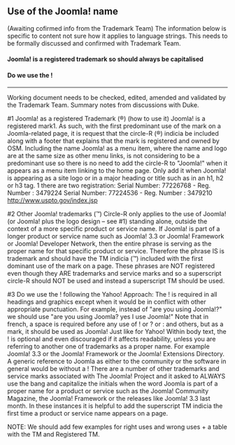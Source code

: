 ## Use of the Joomla! name
(Awaiting cofirmed info from the Trademark Team)
The information below is specific to content not sure how it applies to language strings. This needs to be formally discussed and confirmed with Trademark Team.

#### Joomla! is a registered trademark so should always be capitalised

#### Do we use the !

---------
Working document needs to be checked, edited, amended and validated by the Trademark Team.
Summary notes from discussions with Duke.

#1 Joomla! as a registered Trademark (®) (how to use it)
Joomla! is a registered mark1. As such, with the first predominant use of the mark on a Joomla-related page, it is request that the circle-R (®) indicia be included along with a footer that explains that the mark is registered and owned by OSM. Including the name Joomla! as a menu item, where the name and logo are at the same size as other menu links, is not considering to be a predominant use so there is no need to add the circle-R to "Joomla!" when it appears as a menu item linking to the home page. Only add it when Joomla! is appearing as a site logo or in a major heading or title such as in an h1, h2 or h3 tag.
1 there are two registration:
Serial Number: 77226768 - Reg. Number : 3479224
Serial Number: 77224536 - Reg. Number : 3479210
http://www.uspto.gov/index.jsp

#2 Other Joomla! trademarks (™)
Circle-R only applies to the use of Joomla! (or Joomla! plus the logo design – see #1) standing alone, outside the context of a more specific product or service name. If Joomla! is part of a longer product or service name such as Joomla! 3.3 or Joomla! Framework or Joomla! Developer Network, then the entire phrase is serving as the proper name for that specific product or service. Therefore the phrase IS is trademark and should have the TM indicia (™) included with the first dominant use of the mark on a page. These phrases are NOT registered even though they ARE trademarks and service marks and so a superscript circle-R should NOT be used and instead a superscript TM should be used.

#3 Do we use the !
following the Yahoo! Approach:
The ! is required in all headings and graphics except when it would be in conflict with other appropriate punctuation.
For example, instead of "are you using Joomla!?" we should use "are you using Joomla? yes I use Joomla!"
Note that in french, a space is required before any use of ! or ? or : and others, but as a mark, it should be used as Joomla! Just like for Yahoo!
Within body text, the ! is optional and even discouraged if it affects readability, unless you are referring to another one of trademarks as a proper name.
For example Joomla! 3.3 or the Joomla! Framework or the Joomla! Extensions Directory.
A generic reference to Joomla as either to the community or the software in general would be without a !
There are a number of other trademarks and service marks associated with The Joomla! Project and it asked to ALWAYS use the bang and capitalize the initials when the word Joomla is part of a proper name for a product or service such as the Joomla! Community Magazine, the Joomla! Framework or the releases like Joomla! 3.3 last month. In these instances it is helpful to add the superscript TM indicia the first time a product or service name appears on a page.

NOTE: We should add few examples for right uses and wrong uses + a table with the TM and Registered TM.

